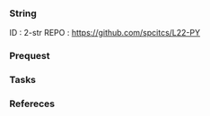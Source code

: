 ### String

ID      : 2-str
REPO    : https://github.com/spcitcs/L22-PY

### Prequest

### Tasks

### Refereces